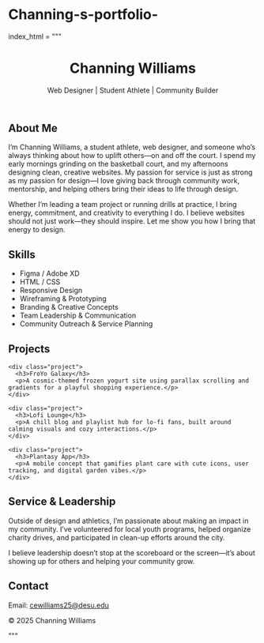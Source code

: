 # Channing-s-portfolio-
index_html = """
<!DOCTYPE html>
<html lang="en">
<head>
  <meta charset="UTF-8" />
  <meta name="viewport" content="width=device-width, initial-scale=1.0"/>
  <title>Channing Williams Portfolio</title>
  <link rel="stylesheet" href="style.css"/>
</head>
<body>
  <header>
    <h1>Channing Williams</h1>
    <p>Web Designer | Student Athlete | Community Builder</p>
  </header>

  <section id="about">
    <h2>About Me</h2>
    <p>
      I’m Channing Williams, a student athlete, web designer, and someone who’s always thinking about how to uplift others—on and off the court.  
      I spend my early mornings grinding on the basketball court, and my afternoons designing clean, creative websites. My passion for service is just as strong as my passion for design—I love giving back through community work, mentorship, and helping others bring their ideas to life through design.
    </p>
    <p>
      Whether I’m leading a team project or running drills at practice, I bring energy, commitment, and creativity to everything I do. I believe websites should not just work—they should inspire. Let me show you how I bring that energy to design.
    </p>
  </section>

  <section id="skills">
    <h2>Skills</h2>
    <ul>
      <li>Figma / Adobe XD</li>
      <li>HTML / CSS</li>
      <li>Responsive Design</li>
      <li>Wireframing & Prototyping</li>
      <li>Branding & Creative Concepts</li>
      <li>Team Leadership & Communication</li>
      <li>Community Outreach & Service Planning</li>
    </ul>
  </section>

  <section id="projects">
    <h2>Projects</h2>
    
    <div class="project">
      <h3>FroYo Galaxy</h3>
      <p>A cosmic-themed frozen yogurt site using parallax scrolling and gradients for a playful shopping experience.</p>
    </div>

    <div class="project">
      <h3>Lofi Lounge</h3>
      <p>A chill blog and playlist hub for lo-fi fans, built around calming visuals and cozy interactions.</p>
    </div>

    <div class="project">
      <h3>Plantasy App</h3>
      <p>A mobile concept that gamifies plant care with cute icons, user tracking, and digital garden vibes.</p>
    </div>


  </section>

  <section id="service">
    <h2>Service & Leadership</h2>
    <p>
      Outside of design and athletics, I’m passionate about making an impact in my community. I’ve volunteered for local youth programs, helped organize charity drives, and participated in clean-up efforts around the city. 
    </p>
    <p>
      I believe leadership doesn’t stop at the scoreboard or the screen—it’s about showing up for others and helping your community grow.
    </p>
  </section>

  <section id="contact">
    <h2>Contact</h2>
    <p>Email: <a href="mailto:cewilliams25@desu.edu">cewilliams25@desu.edu</a></p>
  </section>

  <footer>
    <p>&copy; 2025 Channing Williams</p>
  </footer>
</body>
</html>
"""

